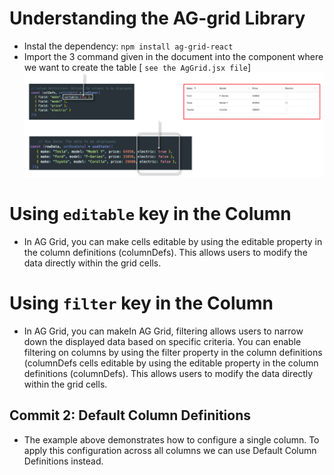 # Understanding the AG-grid Library

- Instal the dependency: `npm install ag-grid-react`
- Import the 3 command given in the document into the component where we want to create the table [ `see the AgGrid.jsx file`]
  ![Image](./Images/1.png)

# Using `editable` key in the Column

- In AG Grid, you can make cells editable by using the editable property in the column definitions (columnDefs). This allows users to modify the data directly within the grid cells.

# Using `filter` key in the Column

- In AG Grid, you can makeIn AG Grid, filtering allows users to narrow down the displayed data based on specific criteria. You can enable filtering on columns by using the filter property in the column definitions (columnDefs cells editable by using the editable property in the column definitions (columnDefs). This allows users to modify the data directly within the grid cells.

## Commit 2: Default Column Definitions

- The example above demonstrates how to configure a single column. To apply this configuration across all columns we can use Default Column Definitions instead.
